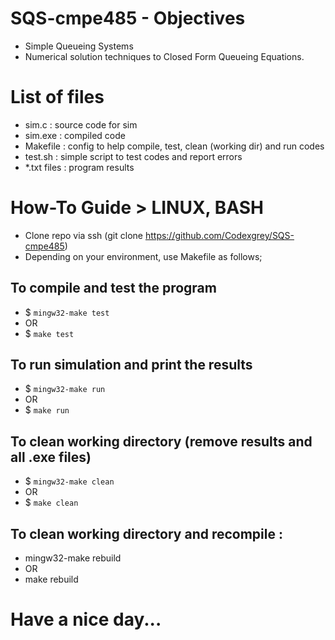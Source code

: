 # SQS-cmpe485 - Objectives
- Simple Queueing Systems
- Numerical solution techniques to Closed Form Queueing Equations.


# List of files
- sim.c         : source code for sim
- sim.exe       : compiled code
- Makefile      : config to help compile, test, clean (working dir) and run codes
- test.sh       : simple script to test codes and report errors
- *.txt files   : program results


# How-To Guide > LINUX, BASH
- Clone repo via ssh (git clone https://github.com/Codexgrey/SQS-cmpe485)
- Depending on your environment, use Makefile as follows;

## To compile and test the program
- $ `mingw32-make test`
- OR
- $ `make test`

## To run simulation and print the results
- $ `mingw32-make run` 
- OR
- $ `make run`

## To clean working directory (remove results and all .exe files)
- $ `mingw32-make clean` 
- OR
- $ `make clean`

## To clean working directory and recompile :
- mingw32-make rebuild
- OR
- make rebuild


# Have a nice day...
